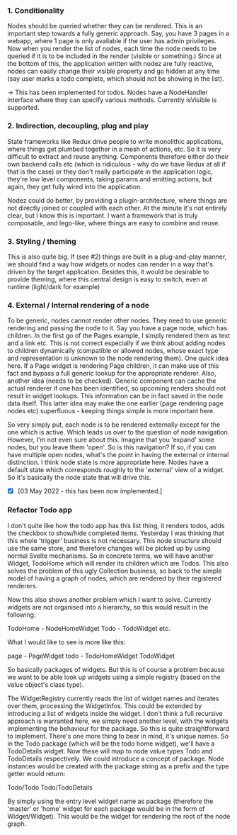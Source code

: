 ### 1. Conditionality
Nodes should be queried whether they can be rendered. This is an important step towards a fully generic approach. Say, you have 3 pages in a webapp, where 1 page is only available if the user has admin privileges. Now when you render the list of nodes, each time the node needs to be queried if it is to be included in the render (visible or something.) Since at the bottom of this, the application written with nodez are fully reactive, nodes can easily change their visible property and go hidden at any time (say user marks a todo complete, which should not be showing in the list).

-> This has been implemented for todos. Nodes have a NodeHandler interface where they can specify various methods. Currently isVisible is supported.

### 2. Indirection, decoupling, plug and play
State frameworks like Redux drive people to write monolithic applications, where things get plumbed together in a mesh of actions, etc. So it is very difficult to extract and reuse anything. Components therefore either do their own backend calls etc (which is ridiculous - why do we have Redux at all if that is the case) or they don't really participate in the application logic, they're low level components, taking params and emitting actions, but again, they get fully wired into the application.

Nodez could do better, by providing a plugin-architecture, where things are not directly joined or coupled with each other. At the minute it's not entirely clear, but I know this is important. I want a framework that is truly composable, and lego-like, where things are easy to combine and reuse.

### 3. Styling / theming
This is also quite big. If (see #2) things are built in a plug-and-play manner, we should find a way how widgets or nodes can render in a way that's driven by the target application. Besides this, it would be desirable to provide theming, where this central design is easy to switch, even at runtime (light/dark for example)

### 4. External / Internal rendering of a node
To be generic, nodes cannot render other nodes. They need to use generic rendering and passing the node to it. Say you have a page node, which has children. In the first go of the Pages example, I simply rendered them as text and a link etc. This is not correct especially if we think about adding nodes to children dynamically (compatible or allowed nodes, whose exact type and representation is unknown to the node rendering them). One quick idea here. If a Page widget is rendering Page children, it can make use of this fact and bypass a full generic lookup for the appropriate renderer. Also, another idea (needs to be checked). Generic component can cache the actual renderer if one has been identified, so upcoming renders should not result in widget lookups. This information can be in fact saved in the node data itself. This latter idea may make the one earlier (page rendering page nodes etc) superfluous - keeping things simple is more important here.

So very simply put, each node is to be rendered externally except for the one which is active. Which leads us over to the question of node navigation. However, I'm not even sure about this. Imagine that you 'expand' some nodes, but you leave them 'open'. So is this navigation? If so, if you can have multiple open nodes, what's the point in having the external or internal distinction. I think node state is more appropriate here. Nodes have a default state which corresponds roughly to the 'external' view of a widget. So it's basically the node state that will drive this.

- [x] [03 May 2022 - this has been now implemented.]

### Refactor Todo app
I don't quite like how the todo app has this list thing, it renders todos, adds the checkbox to
show/hide completed items. Yesterday I was thinking that this whole 'trigger' business is not necessary. This node structure should use the same store, and therefore changes will be picked up by using normal Svelte mechanisms. So in concrete terms, we will have another Widget, TodoHome which will render its children which are Todos. This also solves the problem of this ugly Collection business, so back to the simple model of having a graph of nodes, which are rendered by their registered renderers.

Now this also shows another problem which I want to solve. Currently widgets are not organised into a hierarchy, so this would result in the following:

TodoHome - NodeHomeWidget
Todo - TodoWidget
etc.

What I would like to see is more like this:

page - PageWidget
todo - TodoHomeWidget 
       TodoWidget

So basically packages of widgets. But this is of course a problem because we want to be able look up widgets using a simple registry (based on the value object's class type).

The WidgetRegistry currently reads the list of widget names and iterates over them, processing the WidgetInfos. This could be extended by introducing a list of widgets inside the widget. I don't think a full recursive approach is warranted here, we simply need another level, with the widgets implementing the behaviour for the package. So this is quite straightforward to implement. There's one more thing to bear in mind, it's unique names. So in the Todo package (which will be the todo home widget), we'll have a TodoDetails widget. Now these will map to node value types Todo and TodoDetails respectively. We could introduce a concept of package. Node instances would be created with the package string as a prefix and the type getter would return:

Todo/Todo
Todo/TodoDetails

By simply using the entry level widget name as package (therefore the 'master' or 'home' widget for each package would be in the form of Widget/Widget). This would be the widget for rendering the root of the node graph. 